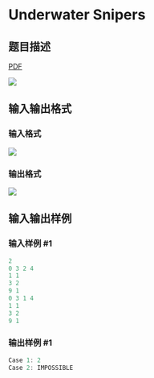 # Underwater Snipers

## 题目描述

[problemUrl]: https://uva.onlinejudge.org/index.php?option=com_onlinejudge&Itemid=8&category=244&page=show_problem&problem=3407

[PDF](https://uva.onlinejudge.org/external/122/p12255.pdf)

![](https://cdn.luogu.com.cn/upload/vjudge_pic/UVA12255/f5e2f6e3a3fd541499ef7d114e84f8fa77ca77a0.png)

## 输入输出格式

### 输入格式

![](https://cdn.luogu.com.cn/upload/vjudge_pic/UVA12255/7d2d3a51875d294f49507fff86780cfb95c01a68.png)

### 输出格式

![](https://cdn.luogu.com.cn/upload/vjudge_pic/UVA12255/df1e5647dfc3f02cb2877cb71b65d10fd574a59f.png)

## 输入输出样例

### 输入样例 #1

```cpp
2
0 3 2 4
1 1
3 2
9 1
0 3 1 4
1 1
3 2
9 1
```


### 输出样例 #1

```cpp
Case 1: 2
Case 2: IMPOSSIBLE
```


